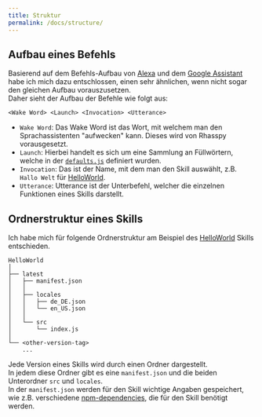 ```yaml
---
title: Struktur
permalink: /docs/structure/
---
```


## Aufbau eines Befehls

Basierend auf dem Befehls-Aufbau von [Alexa](./../evaluation/amazonalexa.md) und dem [Google Assistant](./../evaluation/googleassistant.md) habe ich mich dazu entschlossen, einen sehr ähnlichen, wenn nicht sogar den gleichen Aufbau vorauszusetzen.  
Daher sieht der Aufbau der Befehle wie folgt aus:

``<Wake Word> <Launch> <Invocation> <Utterance>``

- ``Wake Word``: Das Wake Word ist das Wort, mit welchem man den Sprachassistenten "aufwecken" kann. Dieses wird von Rhasspy vorausgesetzt.
- ``Launch``: Hierbei handelt es sich um eine Sammlung an Füllwörtern, welche in der [``defaults.js``](https://github.com/fwehn/pp-voiceassistant/blob/main/src/client/defaults.json) definiert wurden.
- ``Invocation``: Das ist der Name, mit dem man den Skill auswählt, z.B. ``Hallo Welt`` für [HelloWorld](https://github.com/fwehn/pp-voiceassistant/blob/main/src/server/public/HelloWorld/latest/src/index.js).
- ``Utterance``: Utterance ist der Unterbefehl, welcher die einzelnen Funktionen eines Skills darstellt.

## Ordnerstruktur eines Skills

Ich habe mich für folgende Ordnerstruktur am Beispiel des [HelloWorld](https://github.com/fwehn/pp-voiceassistant/blob/main/src/server/public/HelloWorld/latest/src/index.js) Skills entschieden.

```
HelloWorld   
│
├── latest
│   ├── manifest.json
│   │
│   ├── locales
│   │   ├── de_DE.json
│   │   └── en_US.json
│   │
│   └── src
│       └── index.js
│
└── <other-version-tag>
    ...
```

Jede Version eines Skills wird durch einen Ordner dargestellt.  
In jedem diese Ordner gibt es eine ``manifest.json`` und die beiden Unterordner ``src`` und ``locales``.  
In der ``manifest.json`` werden für den Skill wichtige Angaben gespeichert, wie z.B. verschiedene [npm-dependencies](https://docs.npmjs.com/cli/v7/configuring-npm/package-json#dependencies), die für den Skill benötigt werden.  

